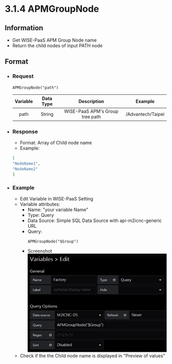 # 3.1.4 APMGroupNode

## Information

* Get WISE-PaaS APM Group Node name
* Return the child nodes of input PATH node

## Format

* ### Request

  ```
  APMGroupNode("path")
  ```

  | Variable | Data Type | Description | Example |
  | :---: | :---: | :---: | :---: |
  | path | String | WISE-PaaS APM's Group tree path | /Advantech/Taipei |

* ### Response 
  * Format: Array of Child node name
  * Example:
  ```  json
  [
  "NodeName1", 
  "NodeName2"
  ]
  ```

* ### Example

  * Edit Variable in WISE-PaaS Setting     
  * Variable attributes:   
    * Name: "your variable Name"   
    * Type: Query   
    * Data Source: Simple SQL Data Source with api-m2icnc-generic URL   
    * Query:  
      ```
      APMGroupNode("$Group")
      ```
    * Screenshot   
      ![](/images/3.1.4-APMGroupNode-setting.jpg)
  * Check if the the Child node name is displayed in "Preview of values"

